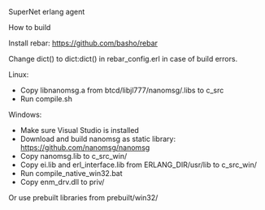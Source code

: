 SuperNet erlang agent

How to build

Install rebar: https://github.com/basho/rebar

Change dict() to dict:dict() in rebar_config.erl in case of build errors.

Linux:

- Copy libnanomsg.a from btcd/libjl777/nanomsg/.libs to c_src
- Run compile.sh

Windows:

- Make sure Visual Studio is installed
- Download and build nanomsg as static library: https://github.com/nanomsg/nanomsg
- Copy nanomsg.lib to c_src_win/
- Copy ei.lib and erl_interface.lib from ERLANG_DIR/usr/lib to c_src_win/
- Run compile_native_win32.bat
- Copy enm_drv.dll to priv/

Or use prebuilt libraries from prebuilt/win32/
